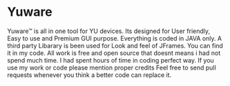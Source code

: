 # Yuware
Yuware™ is all in one tool for YU devices. Its designed for User friendly, Easy to use and Premium GUI purpose.
Everything is coded in JAVA only.
A third party Libarary is been used for Look and feel of JFrames. You can find it in my code.
All work is free and open source that doesnt means i had not spend much time. I had spent hours of time in coding perfect way. If you use my work or code please mention proper credits
Feel free to send pull requests whenever you think a better code can replace it.
